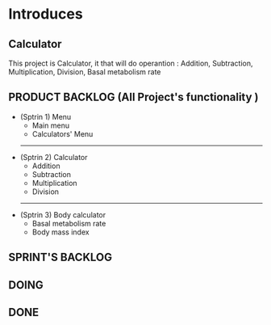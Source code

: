 # Introduces
  <h2>Calculator </h1>
  This project is Calculator, it that will do operantion : Addition, Subtraction, Multiplication, Division, Basal metabolism rate

 

## PRODUCT BACKLOG (All Project's functionality )
 - (Sptrin 1) Menu 
    - Main menu
    - Calculators' Menu
    ---- 
 - (Sptrin 2) Calculator           
    - Addition
    - Subtraction
    - Multiplication
    - Division
    ----
 -  (Sptrin 3) Body calculator      
    - Basal metabolism rate
    - Body mass index


## SPRINT'S BACKLOG

## DOING 

## DONE


